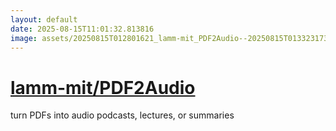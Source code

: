 ```yaml
---
layout: default
date: 2025-08-15T11:01:32.813816
image: assets/20250815T012801621_lamm-mit_PDF2Audio--20250815T013323173--cropped.png
---
```


# [lamm-mit/PDF2Audio](https://github.com/lamm-mit/PDF2Audio)

turn PDFs into audio podcasts, lectures, or summaries
